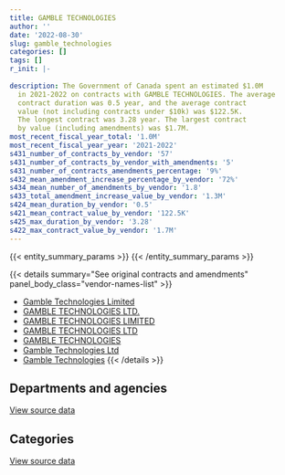 ```yaml
---
title: GAMBLE TECHNOLOGIES
author: ''
date: '2022-08-30'
slug: gamble_technologies
categories: []
tags: []
r_init: |-
  
description: The Government of Canada spent an estimated $1.0M
  in 2021-2022 on contracts with GAMBLE TECHNOLOGIES. The average
  contract duration was 0.5 year, and the average contract
  value (not including contracts under $10k) was $122.5K.
  The longest contract was 3.28 year. The largest contract
  by value (including amendments) was $1.7M.
most_recent_fiscal_year_total: '1.0M'
most_recent_fiscal_year_year: '2021-2022'
s431_number_of_contracts_by_vendor: '57'
s431_number_of_contracts_by_vendor_with_amendments: '5'
s431_number_of_contracts_amendments_percentage: '9%'
s432_mean_amendment_increase_percentage_by_vendor: '72%'
s434_mean_number_of_amendments_by_vendor: '1.8'
s433_total_amendment_increase_value_by_vendor: '1.3M'
s424_mean_duration_by_vendor: '0.5'
s421_mean_contract_value_by_vendor: '122.5K'
s425_max_duration_by_vendor: '3.28'
s422_max_contract_value_by_vendor: '1.7M'
---
```


<script src="/rmarkdown-libs/htmlwidgets/htmlwidgets.js"></script>
<link href="/rmarkdown-libs/datatables-css/datatables-crosstalk.css" rel="stylesheet" />
<script src="/rmarkdown-libs/datatables-binding/datatables.js"></script>
<script src="/rmarkdown-libs/jquery/jquery-3.6.0.min.js"></script>
<link href="/rmarkdown-libs/dt-core-bootstrap/css/dataTables.bootstrap.min.css" rel="stylesheet" />
<link href="/rmarkdown-libs/dt-core-bootstrap/css/dataTables.bootstrap.extra.css" rel="stylesheet" />
<script src="/rmarkdown-libs/dt-core-bootstrap/js/jquery.dataTables.min.js"></script>
<script src="/rmarkdown-libs/dt-core-bootstrap/js/dataTables.bootstrap.min.js"></script>
<link href="/rmarkdown-libs/crosstalk/css/crosstalk.min.css" rel="stylesheet" />
<script src="/rmarkdown-libs/crosstalk/js/crosstalk.min.js"></script>
<script src="/rmarkdown-libs/htmlwidgets/htmlwidgets.js"></script>
<link href="/rmarkdown-libs/datatables-css/datatables-crosstalk.css" rel="stylesheet" />
<script src="/rmarkdown-libs/datatables-binding/datatables.js"></script>
<script src="/rmarkdown-libs/jquery/jquery-3.6.0.min.js"></script>
<link href="/rmarkdown-libs/dt-core-bootstrap/css/dataTables.bootstrap.min.css" rel="stylesheet" />
<link href="/rmarkdown-libs/dt-core-bootstrap/css/dataTables.bootstrap.extra.css" rel="stylesheet" />
<script src="/rmarkdown-libs/dt-core-bootstrap/js/jquery.dataTables.min.js"></script>
<script src="/rmarkdown-libs/dt-core-bootstrap/js/dataTables.bootstrap.min.js"></script>
<link href="/rmarkdown-libs/crosstalk/css/crosstalk.min.css" rel="stylesheet" />
<script src="/rmarkdown-libs/crosstalk/js/crosstalk.min.js"></script>

{{< entity_summary_params >}}
{{< /entity_summary_params >}}

{{< details summary="See original contracts and amendments" panel_body_class="vendor-names-list" >}}
- [Gamble Technologies Limited](https://search.open.canada.ca/en/ct/?sort=contract_value_f%20desc&page=1&search_text=%22Gamble%20Technologies%20Limited%22)
- [GAMBLE TECHNOLOGIES LTD.](https://search.open.canada.ca/en/ct/?sort=contract_value_f%20desc&page=1&search_text=%22GAMBLE%20TECHNOLOGIES%20LTD.%22)
- [GAMBLE TECHNOLOGIES LIMITED](https://search.open.canada.ca/en/ct/?sort=contract_value_f%20desc&page=1&search_text=%22GAMBLE%20TECHNOLOGIES%20LIMITED%22)
- [GAMBLE TECHNOLOGIES LTD](https://search.open.canada.ca/en/ct/?sort=contract_value_f%20desc&page=1&search_text=%22GAMBLE%20TECHNOLOGIES%20LTD%22)
- [GAMBLE TECHNOLOGIES](https://search.open.canada.ca/en/ct/?sort=contract_value_f%20desc&page=1&search_text=%22GAMBLE%20TECHNOLOGIES%22)
- [Gamble Technologies Ltd](https://search.open.canada.ca/en/ct/?sort=contract_value_f%20desc&page=1&search_text=%22Gamble%20Technologies%20Ltd%22)
- [Gamble Technologies](https://search.open.canada.ca/en/ct/?sort=contract_value_f%20desc&page=1&search_text=%22Gamble%20Technologies%22)
{{< /details >}}

## Departments and agencies

<div id="htmlwidget-1" style="width:100%;height:auto;" class="datatables html-widget"></div>
<script type="application/json" data-for="htmlwidget-1">{"x":{"style":"bootstrap","filter":"none","vertical":false,"data":[["<a href=\"/departments/aafc-aac/\">Agriculture and Agri-Food Canada<\/a>","<a href=\"/departments/cnsc-ccsn/\">Canadian Nuclear Safety Commission<\/a>","<a href=\"/departments/dfo-mpo/\">Fisheries and Oceans Canada<\/a>","<a href=\"/departments/dnd-mdn/\">National Defence<\/a>","<a href=\"/departments/hc-sc/\">Health Canada<\/a>","<a href=\"/departments/nrc-cnrc/\">National Research Council Canada<\/a>","<a href=\"/departments/nrcan-rncan/\">Natural Resources Canada<\/a>","<a href=\"/departments/rcmp-grc/\">Royal Canadian Mounted Police<\/a>"],[10580.32,46895,14605.25,987715.97,39662.62,45395.5,null,null],[null,108886.8,null,759461.42,291760.21,103843.61,40295.8,19355],[19114.59,39244.09,null,13921.6,622352.34,42561.42,null,281436.65],[null,319739.44,null,null,645508.04,37557.4,41943.78,null]],"container":"<table class=\"table table-striped table-hover row-border order-column display\">\n  <thead>\n    <tr>\n      <th>Department<\/th>\n      <th>2018-2019<\/th>\n      <th>2019-2020<\/th>\n      <th>2020-2021<\/th>\n      <th>2021-2022<\/th>\n    <\/tr>\n  <\/thead>\n<\/table>","options":{"order":[[4,"desc"]],"pageLength":10,"autoWidth":true,"columnDefs":[{"targets":1,"render":"function(data, type, row, meta) {\n    return type !== 'display' ? data : DTWidget.formatCurrency(data, \"$\", 2, 3, \",\", \".\", true, null);\n  }"},{"targets":2,"render":"function(data, type, row, meta) {\n    return type !== 'display' ? data : DTWidget.formatCurrency(data, \"$\", 2, 3, \",\", \".\", true, null);\n  }"},{"targets":3,"render":"function(data, type, row, meta) {\n    return type !== 'display' ? data : DTWidget.formatCurrency(data, \"$\", 2, 3, \",\", \".\", true, null);\n  }"},{"targets":4,"render":"function(data, type, row, meta) {\n    return type !== 'display' ? data : DTWidget.formatCurrency(data, \"$\", 2, 3, \",\", \".\", true, null);\n  }"},{"width":"16%","targets":[1,2,3,4]},{"className":"dt-right","targets":[1,2,3,4]}],"orderClasses":false}},"evals":["options.columnDefs.0.render","options.columnDefs.1.render","options.columnDefs.2.render","options.columnDefs.3.render"],"jsHooks":[]}</script>
<p class="text-right">
<a href="https://github.com/GoC-Spending/contracts-data/tree/main/data/out/vendors/gamble_technologies/summary_by_fiscal_year_by_department.csv" class="source-data-link btn btn-link">View source data</a>
</p>

## Categories

<div id="htmlwidget-2" style="width:100%;height:auto;" class="datatables html-widget"></div>
<script type="application/json" data-for="htmlwidget-2">{"x":{"style":"bootstrap","filter":"none","vertical":false,"data":[["<a href=\"/categories/facilities_and_construction/\">Facilities and construction<\/a>","<a href=\"/categories/office_management/\">Office management<\/a>","<a href=\"/categories/medical/\">Medical<\/a>","<a href=\"/categories/industrial_products_and_services/\">Industrial products and services<\/a>","<a href=\"/categories/security_and_protection/\">Security and protection<\/a>"],[null,97205.61,null,997345.82,50303.23],[null,null,null,1323602.84,null],[null,null,43168.26,975462.43,null],[37026.3,null,48279.25,959443.11,null]],"container":"<table class=\"table table-striped table-hover row-border order-column display\">\n  <thead>\n    <tr>\n      <th>Category<\/th>\n      <th>2018-2019<\/th>\n      <th>2019-2020<\/th>\n      <th>2020-2021<\/th>\n      <th>2021-2022<\/th>\n    <\/tr>\n  <\/thead>\n<\/table>","options":{"order":[[4,"desc"]],"dom":"t","pageLength":30,"autoWidth":true,"columnDefs":[{"targets":1,"render":"function(data, type, row, meta) {\n    return type !== 'display' ? data : DTWidget.formatCurrency(data, \"$\", 2, 3, \",\", \".\", true, null);\n  }"},{"targets":2,"render":"function(data, type, row, meta) {\n    return type !== 'display' ? data : DTWidget.formatCurrency(data, \"$\", 2, 3, \",\", \".\", true, null);\n  }"},{"targets":3,"render":"function(data, type, row, meta) {\n    return type !== 'display' ? data : DTWidget.formatCurrency(data, \"$\", 2, 3, \",\", \".\", true, null);\n  }"},{"targets":4,"render":"function(data, type, row, meta) {\n    return type !== 'display' ? data : DTWidget.formatCurrency(data, \"$\", 2, 3, \",\", \".\", true, null);\n  }"},{"width":"16%","targets":[1,2,3,4]},{"className":"dt-right","targets":[1,2,3,4]}],"orderClasses":false,"lengthMenu":[10,25,30,50,100]}},"evals":["options.columnDefs.0.render","options.columnDefs.1.render","options.columnDefs.2.render","options.columnDefs.3.render"],"jsHooks":[]}</script>
<p class="text-right">
<a href="https://github.com/GoC-Spending/contracts-data/tree/main/data/out/vendors/gamble_technologies/summary_by_fiscal_year_by_category.csv" class="source-data-link btn btn-link">View source data</a>
</p>

